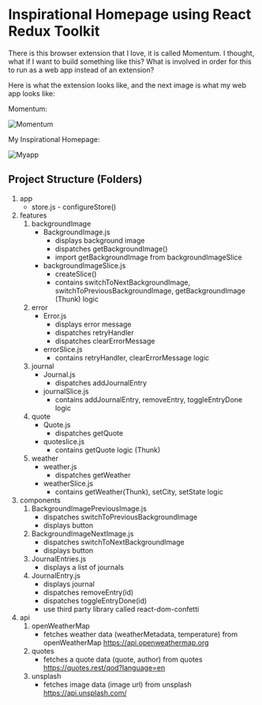 # Inspirational Homepage using React Redux Toolkit

There is this browser extension that I love, it is called Momentum. I thought, what if I want to build something like this? What is involved in order for this to run as a web app instead of an extension?

Here is what the extension looks like, and the next image is what my web app looks like:

Momentum:

![Momentum](https://github.com/jogit82/inspirational-homepage-react-reduxtoolkit/blob/main/Screenshot%202023-05-23%20at%2011.38.34%20PM.png?raw=true)

My Inspirational Homepage:

![Myapp](https://github.com/jogit82/inspirational-homepage-react-reduxtoolkit/blob/main/Daily-planner-demo.gif?raw=true)

## Project Structure (Folders)

1. app
   - store.js - configureStore()
2. features
   1. backgroundImage
      - BackgroundImage.js
        - displays background image
        - dispatches getBackgroundImage()
        - import getBackgroundImage from backgroundImageSlice
      - backgroundImageSlice.js
        - createSlice()
        - contains switchToNextBackgroundImage, switchToPreviousBackgroundImage, getBackgroundImage (Thunk) logic
   2. error
      - Error.js
        - displays error message
        - dispatches retryHandler
        - dispatches clearErrorMessage
      - errorSlice.js
        - contains retryHandler, clearErrorMessage logic
   3. journal
      - Journal.js
        - dispatches addJournalEntry
      - journalSlice.js
        - contains addJournalEntry, removeEntry, toggleEntryDone logic
   4. quote
      - Quote.js
        - dispatches getQuote
      - quoteslice.js
        - contains getQuote logic (Thunk)
   5. weather
      - weather.js
        - dispatches getWeather
      - weatherSlice.js
        - contains getWeather(Thunk), setCity, setState logic
3. components
   1. BackgroundImagePreviousImage.js
      - dispatches switchToPreviousBackgroundImage
      - displays button
   2. BackgroundImageNextImage.js
      - dispatches switchToNextBackgroundImage
      - displays button
   3. JournalEntries.js
      - displays a list of journals
   4. JournalEntry.js
      - displays journal
      - dispatches removeEntry(id)
      - dispatches toggleEntryDone(id)
      - use third party library called react-dom-confetti
4. api
   1. openWeatherMap
      - fetches weather data (weatherMetadata, temperature) from openWeatherMap https://api.openweathermap.org
   2. quotes
      - fetches a quote data (quote, author) from quotes https://quotes.rest/qod?language=en
   3. unsplash
      - fetches image data (image url) from unsplash https://api.unsplash.com/
